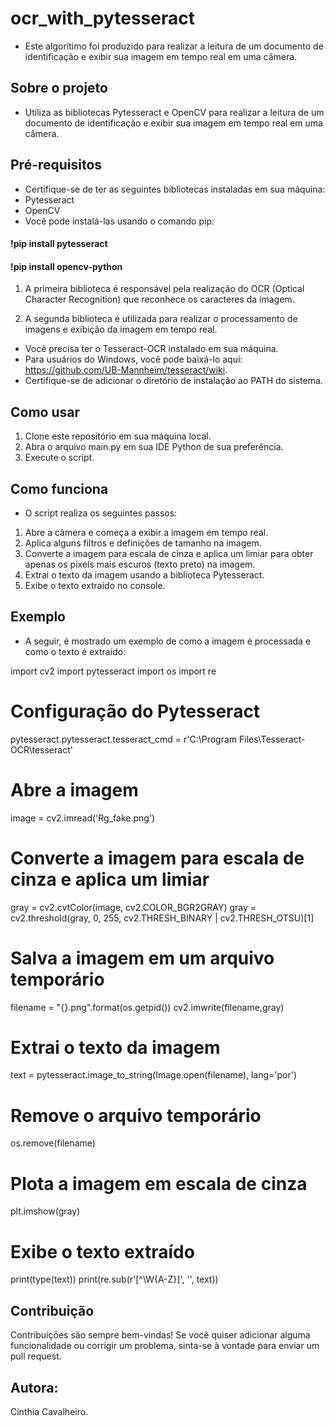 # ocr_with_pytesseract

- Este algorítimo foi produzido para realizar a leitura de um documento de identificação e exibir sua imagem em tempo real em uma câmera.

## Sobre o projeto
- Utiliza as bibliotecas Pytesseract e OpenCV para realizar a leitura de um documento de identificação e exibir sua imagem em tempo real em uma câmera. 

## Pré-requisitos
* Certifique-se de ter as seguintes bibliotecas instaladas em sua máquina:
* Pytesseract
* OpenCV
* Você pode instalá-las usando o comando pip:

 #### !pip install pytesseract
 #### !pip install opencv-python
 
1. A primeira biblioteca é responsável pela realização do OCR (Optical Character Recognition) que reconhece os caracteres da imagem. 

2. A segunda biblioteca é utilizada para realizar o processamento de imagens e exibição da imagem em tempo real.
 
- Você precisa ter o Tesseract-OCR instalado em sua máquina. 
- Para usuários do Windows, você pode baixá-lo aqui: https://github.com/UB-Mannheim/tesseract/wiki. 
- Certifique-se de adicionar o diretório de instalação ao PATH do sistema.
 
## Como usar
1. Clone este repositório em sua máquina local.
2. Abra o arquivo main.py em sua IDE Python de sua preferência.
3. Execute o script.

## Como funciona
* O script realiza os seguintes passos:

1. Abre a câmera e começa a exibir a imagem em tempo real.
2. Aplica alguns filtros e definições de tamanho na imagem.
3. Converte a imagem para escala de cinza e aplica um limiar para obter apenas os pixels mais escuros (texto preto) na imagem.
4. Extrai o texto da imagem usando a biblioteca Pytesseract.
5. Exibe o texto extraído no console.

## Exemplo
* A seguir, é mostrado um exemplo de como a imagem é processada e como o texto é extraído:

import cv2
import pytesseract
import os
import re

# Configuração do Pytesseract
pytesseract.pytesseract.tesseract_cmd = r'C:\Program Files\Tesseract-OCR\tesseract'

# Abre a imagem
image = cv2.imread('Rg_fake.png')

# Converte a imagem para escala de cinza e aplica um limiar
gray = cv2.cvtColor(image, cv2.COLOR_BGR2GRAY)
gray = cv2.threshold(gray, 0, 255, cv2.THRESH_BINARY | cv2.THRESH_OTSU)[1]

# Salva a imagem em um arquivo temporário
filename = "{}.png".format(os.getpid())
cv2.imwrite(filename,gray)

# Extrai o texto da imagem
text = pytesseract.image_to_string(Image.open(filename), lang='por')

# Remove o arquivo temporário
os.remove(filename)

# Plota a imagem em escala de cinza
plt.imshow(gray)

# Exibe o texto extraído
print(type(text))
print(re.sub(r'[^\W{A-Z}]', '', text))


## Contribuição

Contribuições são sempre bem-vindas! Se você quiser adicionar alguma funcionalidade ou corrigir um problema, sinta-se à vontade para enviar um pull request.

## Autora:
Cinthia Cavalheiro.
